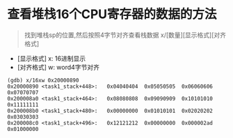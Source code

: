 
# 查看堆栈16个CPU寄存器的数据的方法

> 找到堆栈sp的位置,然后按照4字节对齐查看栈数据
x/[数量][显示格式][对齐格式] 
- [显示格式] x: 16进制显示
- [对齐格式] w: word4字节对齐

```
(gdb) x/16xw 0x20000890
0x20000890 <task1_stack+448>:	0x04040404	0x05050505	0x06060606	0x07070707
0x200008a0 <task1_stack+464>:	0x08080808	0x09090909	0x10101010	0x11111111
0x200008b0 <task1_stack+480>:	0x00000000	0x01010101	0x02020202	0x03030303
0x200008c0 <task1_stack+496>:	0x12121212	0x00000000	0x000002ad	0x01000000
```